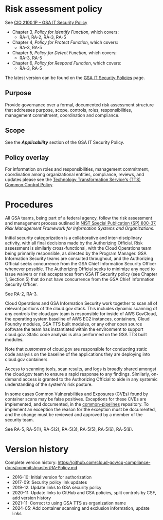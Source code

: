 # Risk assessment policy

See [CIO 2100.1P – GSA IT Security Policy](https://www.gsa.gov/directives/files?file=2024-02%2FCC048589%20Final%20Directive%20CIO%202100.1P%20GSA%20Information%20Technology%20Security%20Policy.pdf)

- Chapter 3, _Policy for Identify Function_, which covers:
  - RA-1, RA-2, RA-3, RA-5
- Chapter 4, _Policy for Protect Function_, which covers:
  - RA-3, RA-5
- Chapter 5, _Policy for Detect Function_, which covers:
  - RA-3, RA-5
- Chapter 6, _Policy for Respond Function_, which covers:
  - RA-3, RA-5

The latest version can be found on the [GSA IT Security Policies](https://www.gsa.gov/policy-regulations/policy/information-technology-policy/gsa-it-security-policies) page.

## Purpose

Provide governance over a formal, documented risk assessment structure that addresses purpose, scope, controls, roles, responsibilities, management commitment, coordination and compliance.

## Scope

See the **_Applicability_** section of the GSA IT Security Policy.

## Policy overlay

For information on roles and responsibilities, management commitment, coordination among organizational entities, compliance, reviews, and updates please see the [Technology Transformation Service's (TTS) Common Control Policy](https://github.com/cloud-gov/cg-compliance-docs/blob/master/TTS-Common-Control-Policy.md).

<!-- x
changequote(`{{', `}}')
include({{bq_tts.md}})
x -->

# Procedures

All GSA teams, being part of a federal agency, follow the risk assessment and management process outlined in [NIST Special Publication (SP) 800-37](https://nvlpubs.nist.gov/nistpubs/SpecialPublications/NIST.SP.800-37r2.pdf), _Risk Management Framework for
Information Systems and Organizations_.

Initial security categorization is a collaborative and inter-disciplinary activity, with all final decisions made by the Authorizing Official. Risk assessment is similarly cross-functional, with the Cloud Operations team being primarily responsible, as directed by the Program Manager. GSA Information Security teams are consulted throughout, and the Authorizing Official seeks concurrence from the GSA Chief Information Security Officer whenever possible. The Authorizing Official seeks to minimize any need to issue waivers or risk acceptances from GSA IT Security policy (see Chapter 1, Section 5) that do not have concurrence from the GSA Chief Information Security Officer.

See RA-2, RA-3.

Cloud Operations and GSA Information Security work together to scan all of relevant portions of the cloud.gov stack. This includes dynamic scanning of any controls the cloud.gov team is responsible for inside of AWS GovCloud, the operating system baseline of AWS EC2 instances, containers, Cloud Foundry modules, GSA TTS built modules, or any other open source software the team has instantiated within the environment to support cloud.gov. Static code analysis is also performed on the GSA TTS built modules.

Note that _customers_ of cloud.gov are responsible for conducting static code analysis on the baseline of the applications they are deploying into cloud.gov containers.

Access to scanning tools, scan results, and logs is broadly shared amongst the cloud.gov team to ensure a rapid response to any findings. Similarly, on-demand access is granted to the Authorizing Official to aide in any systemic understanding of the system's risk posture.

In some cases Common Vulnerabilities and Exposures (CVEs) found by container scans may be false positives. Exceptions for these CVEs are implemented, and documented, in the [common-pipelines](https://github.com/cloud-gov/common-pipelines/blob/main/container/grype.yaml) repository. To implement an exception the reason for the exception must be documented, and the change must be reviewed and approved by a member of the security team.

See RA-5, RA-5(1), RA-5(2), RA-5(3), RA-5(5), RA-5(6), RA-5(8).

# Version history

Complete version history: https://github.com/cloud-gov/cg-compliance-docs/commits/master/RA-Policy.md

- 2016-10: Initial version for authorization
- 2017-09: Security policy link updates
- 2019-12: Update links to GSA security policy
- 2020-11: Update links to GitHub and GSA policies, split controls by CSF, add version history
- 2021-11: Correct to using GSA TTS as organization name
- 2024-05: Add container scanning and exclusion information, update links
